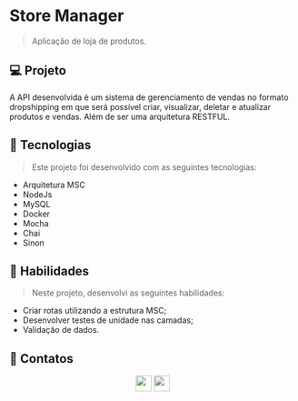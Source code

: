 # Store Manager
> Aplicação de loja de produtos.

## 💻 Projeto

A API desenvolvida é um sistema de gerenciamento de vendas no formato dropshipping em que será possível criar, visualizar, deletar e atualizar produtos e vendas. Além de ser uma arquitetura RESTFUL.

## 🚀 Tecnologias
> Este projeto foi desenvolvido com as seguintes tecnologias:

- Arquitetura MSC
- NodeJs
- MySQL
- Docker
- Mocha
- Chai
- Sinon

## 📌 Habilidades

> Neste projeto, desenvolvi as seguintes habilidades:

- Criar rotas utilizando a estrutura MSC;
- Desenvolver testes de unidade nas camadas;
- Validação de dados.

## 💬 Contatos

<div align="center" style="display: inline_block">
  <a href="https://www.linkedin.com/in/lucas-da-cunha-moreti/" target="_blank"><img height="28rem" src="https://img.shields.io/badge/LinkedIn-0077B5?style=for-the-badge&logo=linkedin&logoColor=white"></a> 
  <a href = "mailto:lucasdacunha00@gmail.com"><img height="28rem" src="https://img.shields.io/badge/Gmail-D14836?style=for-the-badge&logo=gmail&logoColor=white" target="_blank"></a>
</div>

